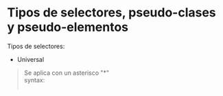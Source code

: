 # Tipos de selectores, pseudo-clases y pseudo-elementos

Tipos de selectores:

* Universal
> Se aplica con un asterisco "*"  
> syntax:
> ```html
> 
> ```